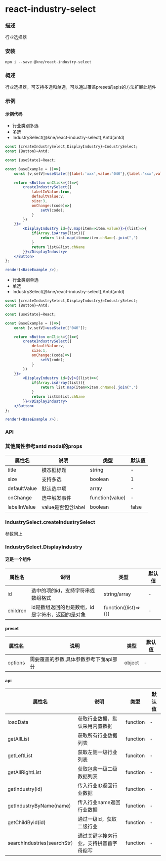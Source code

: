 
# react-industry-select


### 描述

行业选择器


### 安装

```shell
npm i --save @kne/react-industry-select
```


### 概述

行业选择器，可支持多选和单选，可以通过覆盖preset的apis的方法扩展此组件


### 示例

#### 示例代码

- 行业类别多选
- 多选
- IndustrySelect(@kne/react-industry-select),Antd(antd)

```jsx
const {createIndustrySelect,DisplayIndustry}=IndustrySelect;
const {Button}=Antd;

const {useState}=React;

const BaseExample = ()=>{
    const [v,setV]=useState([{label:'xxx',value:"040"},{label:'xxx',value:"420"}]);

    return <Button onClick={()=>{
        createIndustrySelect({
            labelInValue:true,
            defaultValue:v,
            size:3,
            onChange:(code)=>{
                setV(code);
            }
        })
    }}>
        <DisplayIndustry id={v.map(item=>item.value)}>{(list)=>{
            if(Array.isArray(list)){
                return list.map(item=>item.chName).join(",")
            }
            return list&&list.chName
        }}</DisplayIndustry>
    </Button>
};

render(<BaseExample />);

```

- 行业类别单选
- 单选
- IndustrySelect(@kne/react-industry-select),Antd(antd)

```jsx
const {createIndustrySelect,DisplayIndustry}=IndustrySelect;
const {Button}=Antd;

const {useState}=React;

const BaseExample = ()=>{
    const [v,setV]=useState(["040"]);

    return <Button onClick={()=>{
        createIndustrySelect({
            defaultValue:v,
            size:1,
            onChange:(code)=>{
                setV(code);
            }
        })
    }}>
        <DisplayIndustry id={v}>{(list)=>{
            if(Array.isArray(list)){
                return list.map(item=>item.chName).join(",")
            }
            return list&&list.chName
        }}</DisplayIndustry>
    </Button>
};

render(<BaseExample />);

```


### API

### 其他属性参考antd modal的props
|属性名|说明|类型|默认值|
|  ---  | ---  | --- | --- |
|  title  | 模态框标题 | string | - |
|  size  | 支持多选 | boolean | 1 |
|  defaultValue  | 默认选中项 | array | - |
|  onChange  | 选中触发事件 | function(value) | - |
|  labelInValue  | value是否包含label | boolean | false |


### IndustrySelect.createIndustrySelect
参数同上

### IndustrySelect.DisplayIndustry
#### 这是一个组件
|属性名|说明|类型|默认值|
|  ---  | ---  | --- | --- |
|  id  | 选中的项的id，支持字符串或数组格式 | string/array | - |
|  children  | id是数组返回的也是数组，id是字符串，返回的是对象 | function({list}=>{}) | - |


#### preset

| 属性名          | 说明                    | 类型     | 默认值 |
|--------------|-----------------------|--------|-----|
|options| 需要覆盖的参数,具体参数参考下面api部分 |object|-|

#### api

| 属性名                     | 说明                    | 类型     | 默认值 |
|-------------------------|-----------------------|--------|-----|
| loadData                | 获取行业数据，默认采用内置数据|function|-|
| getAllList          |获取所有行业数据列表|function|-|
| getLeftList            |获取左侧一级行业列表|funciton|-|
| getAllRightList                 |获取包含一级二级数据列表|function|-|
| getIndustry(id)             |传入行业ID返回行业数据|function|-|
| getIndustryByName(name)             |传入行业name返回行业数据|function|-|
| getChildById(id)     |通过一级id，获取二级行业|function|-|
| searchIndustries(searchStr) |通过关键字搜索行业，支持拼音首字母缩写|function|-|
